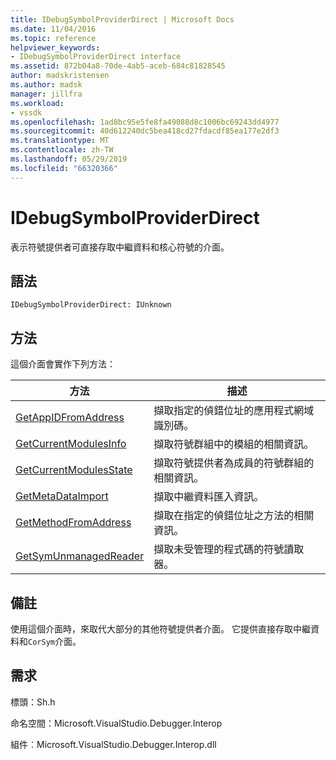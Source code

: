 ```yaml
---
title: IDebugSymbolProviderDirect | Microsoft Docs
ms.date: 11/04/2016
ms.topic: reference
helpviewer_keywords:
- IDebugSymbolProviderDirect interface
ms.assetid: 872b04a8-70de-4ab5-aceb-684c81828545
author: madskristensen
ms.author: madsk
manager: jillfra
ms.workload:
- vssdk
ms.openlocfilehash: 1ad8bc95e5fe8fa49088d8c1006bc69243dd4977
ms.sourcegitcommit: 40d612240dc5bea418cd27fdacdf85ea177e2df3
ms.translationtype: MT
ms.contentlocale: zh-TW
ms.lasthandoff: 05/29/2019
ms.locfileid: "66320366"
---
```

# <a name="idebugsymbolproviderdirect"></a>IDebugSymbolProviderDirect
表示符號提供者可直接存取中繼資料和核心符號的介面。

## <a name="syntax"></a>語法

```
IDebugSymbolProviderDirect: IUnknown
```

## <a name="methods"></a>方法
 這個介面會實作下列方法：

|方法|描述|
|------------|-----------------|
|[GetAppIDFromAddress](../../../extensibility/debugger/reference/idebugsymbolproviderdirect-getappidfromaddress.md)|擷取指定的偵錯位址的應用程式網域識別碼。|
|[GetCurrentModulesInfo](../../../extensibility/debugger/reference/idebugsymbolproviderdirect-getcurrentmodulesinfo.md)|擷取符號群組中的模組的相關資訊。|
|[GetCurrentModulesState](../../../extensibility/debugger/reference/idebugsymbolproviderdirect-getcurrentmodulesstate.md)|擷取符號提供者為成員的符號群組的相關資訊。|
|[GetMetaDataImport](../../../extensibility/debugger/reference/idebugsymbolproviderdirect-getmetadataimport.md)|擷取中繼資料匯入資訊。|
|[GetMethodFromAddress](../../../extensibility/debugger/reference/idebugsymbolproviderdirect-getmethodfromaddress.md)|擷取在指定的偵錯位址之方法的相關資訊。|
|[GetSymUnmanagedReader](../../../extensibility/debugger/reference/idebugsymbolproviderdirect-getsymunmanagedreader.md)|擷取未受管理的程式碼的符號讀取器。|

## <a name="remarks"></a>備註
 使用這個介面時，來取代大部分的其他符號提供者介面。 它提供直接存取中繼資料和`CorSym`介面。

## <a name="requirements"></a>需求
 標頭：Sh.h

 命名空間：Microsoft.VisualStudio.Debugger.Interop

 組件︰Microsoft.VisualStudio.Debugger.Interop.dll